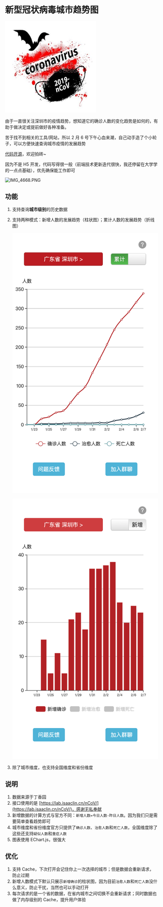 # 新型冠状病毒**城市**趋势图

![](https://github.com/Norcy/nCov-City/blob/master/images/thumbnail.png)

由于一直很关注深圳市的疫情趋势，想知道它的确诊人数的变化趋势是如何的，有助于做决定或提前做好各种准备。

苦于找不到相关的工具/网站，所以 2 月 6 号下午心血来潮，自己动手造了个小轮子，可以方便快速查询城市疫情的发展趋势

[代码开源](https://github.com/norcy/nCov-City)，欢迎拍砖~

因为不是 H5 开发，代码写得很一般（前端技术更新迭代很快，我还停留在大学学的一点点基础），优先确保能工作即可

![IMG_4668.PNG]( http://ww1.sinaimg.cn/large/99e3e31egy1gbo9pu7tlrj207s07sdfo.jpg)

## 功能
1. 支持查询**城市级别**的历史数据
2. 支持两种模式：新增人数的发展趋势（柱状图）；累计人数的发展趋势（折线图）

    ![](https://github.com/Norcy/nCov-City/blob/master/images/screenshot1.png)

    ![](https://github.com/Norcy/nCov-City/blob/master/images/screenshot2.png)

3. 除了城市维度，也支持全国维度和省份维度

## 说明
1. 数据来源于丁香园
2. 接口使用的是 [https://lab.isaaclin.cn/nCoV/](https://lab.isaaclin.cn/nCoV/)，感谢无私奉献
3. 新增数据的计算方式与官方不同：`新增人数=今日人数-昨日人数`。因为我们只是需要简单查看趋势即可
4. 城市维度和省份维度官方只提供了`确诊人数`、`治愈人数`和`死亡人数`，全国维度除了这些还支持`疑似人数`和`重症人数`
5. 图表使用 EChart.js，很强大

## 优化
1. 支持 Cache，下次打开会记住你上一次选择的城市；但是数据会重新请求，防止过期
2. 新增人数模式下默认只展示`新增确诊`的柱状图，因为目前`治愈人数`和`死亡人数`没什么意义，防止干扰，当然也可以手动打开
3. 每次请求的是一个省的数据，在省内城市之间切换不会重新请求；同时数据也做了内存级别的 Cache，提升用户体验
